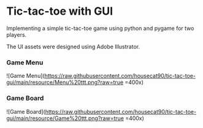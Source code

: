 # Tic-tac-toe with GUI
Implementing a simple tic-tac-toe game using python and pygame for two players.

The UI assets were designed using Adobe Illustrator.

### Game Menu
![Game Menu](https://raw.githubusercontent.com/housecat90/tic-tac-toe-gui/main/resource/Menu%20ttt.png?raw=true =400x)

### Game Board
![Game Board](https://raw.githubusercontent.com/housecat90/tic-tac-toe-gui/main/resource/Game%20ttt.png?raw=true =400x)

